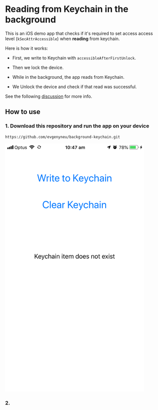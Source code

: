# Reading from Keychain in the background

This is an iOS demo app that checks if it's required to set access access level (`kSecAttrAccessible`) when **reading** from keychain.

Here is how it works:

- First, we write to Keychain with `accessibleAfterFirstUnlock`.

- Then we lock the device.

- While in the background, the app reads from Keychain.

- We Unlock the device and check if that read was successful.

See the following [discussion](https://github.com/evgenyneu/keychain-swift/pull/123) for more info.

## How to use

### 1. Download this repository and run the app on your device

```
https://github.com/evgenyneu/background-keychain.git
```

<img src='Images/keychain_demo_1.PNG'
  alt="Keychain Background Read Demo 1" width='450'>


### 2. 